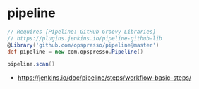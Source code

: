 # pipeline

```groovy
// Requires [Pipeline: GitHub Groovy Libraries]
// https://plugins.jenkins.io/pipeline-github-lib
@Library('github.com/opspresso/pipeline@master')
def pipeline = new com.opspresso.Pipeline()

pipeline.scan()
```

* <https://jenkins.io/doc/pipeline/steps/workflow-basic-steps/>
